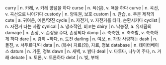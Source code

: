 curry	| n. 카레, v. 카레 양념을 하다
curse	| n. 욕(설), v. 욕을 하다
curve	| n. 곡선, v. 곡선으로 나아가다
custody	| n. 양육권, 보호
custom	| n. 관습, a. 주문 제작의
cute	| a. 귀여운, 예쁜/멋진
cycle	| n. 자전거, v. 자전거를 타다, 순환시키다
cyclist	| n. 자전거 타는 사람
cynical	| a. 냉소적인, 비꼬는
dairy	| n. 낙농장, a. 유제품의
damage	| n. 손상, v. 손상을 주다, 손상되다
damp	| a. 축축한, n. 축축함, v. 축축하게 하다
dare	| v. 감히 ~하다, n. 도전
darling	| n. 여보, n. 가장 사랑하는
dash	| n. 돌진, v. 서두르다/다
data	| n. (복수) 자료(의), 자료, 정보
database	| n. 데이터베이스
datum	| n. 기준, 정보
dawn	| n. 새벽, v. 밝다
deal	| v. 다루다, 나누어 주다, n. 거래
debate	| n. 토론, v. 토론하다
debt	| n. 빚, 부채

